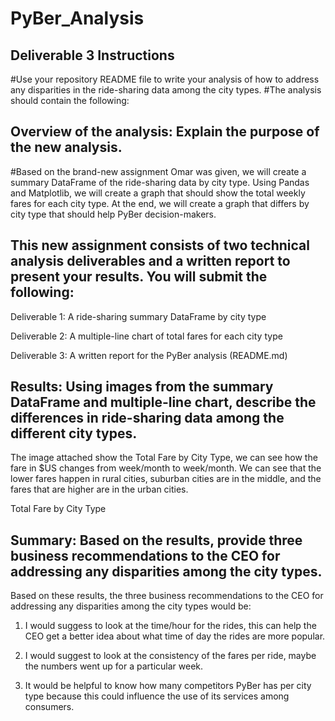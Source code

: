 # PyBer_Analysis
## Deliverable 3 Instructions

#Use your repository README file to write your analysis of how to address any disparities in the ride-sharing data among the city types.
#The analysis should contain the following:
## Overview of the analysis: Explain the purpose of the new analysis.
#Based on the brand-new assignment Omar was given, we will create a summary DataFrame of the ride-sharing data by city type. Using Pandas and Matplotlib, we will create a graph that should show the total weekly fares for each city type. At the end, we will create a graph that differs by city type that should help PyBer decision-makers. 

## This new assignment consists of two technical analysis deliverables and a written report to present your results. You will submit the following:
Deliverable 1: A ride-sharing summary DataFrame by city type

Deliverable 2: A multiple-line chart of total fares for each city type

Deliverable 3: A written report for the PyBer analysis (README.md)

## Results: Using images from the summary DataFrame and multiple-line chart, describe the differences in ride-sharing data among the different city types.

The image attached show the Total Fare by City Type, we can see how the fare in $US changes from week/month to week/month. We can see that the lower fares happen in rural cities, suburban cities are in the middle, and the fares that are higher are in the urban cities. 

Total Fare by City Type

## Summary: Based on the results, provide three business recommendations to the CEO for addressing any disparities among the city types.

Based on these results, the three business recommendations to the CEO for addressing any disparities among the city types would be: 

1. I would suggess to look at the time/hour for the rides, this can help the CEO get a better idea about what time of day the rides are more popular. 

2. I would suggest to look at the consistency of the fares per ride, maybe the numbers went up for a particular week. 

3. It would be helpful to know how many competitors PyBer has per city type because this could influence the use of its services among consumers.
